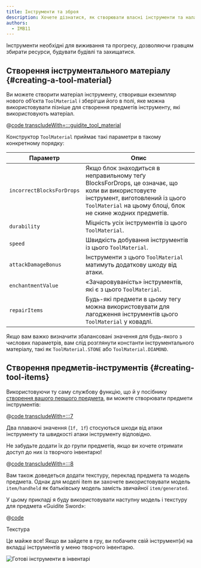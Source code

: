 ```yaml
---
title: Інструменти та зброя
description: Хочете дізнатися, як створювати власні інструменти та налаштовувати їхні властивості? Прочитайте про це тут.
authors:
  - IMB11
---
```


Інструменти необхідні для виживання та прогресу, дозволяючи гравцям збирати ресурси, будувати будівлі та захищатися.

## Створення інструментального матеріалу {#creating-a-tool-material}

Ви можете створити матеріал інструменту, створивши екземпляр нового об’єкта `ToolMaterial` і зберігши його в полі, яке можна використовувати пізніше для створення предметів інструменту, які використовують матеріал.

@[code transcludeWith=:::guidite_tool_material](@/reference/latest/src/main/java/com/example/docs/item/ModItems.java)

Конструктор `ToolMaterial` приймає такі параметри в такому конкретному порядку:

| Параметр                  | Опис                                                                                                                                                                                                              |
| ------------------------- | ----------------------------------------------------------------------------------------------------------------------------------------------------------------------------------------------------------------- |
| `incorrectBlocksForDrops` | Якщо блок знаходиться в неправильному теґу BlocksForDrops, це означає, що коли ви використовуєте інструмент, виготовлений із цього `ToolMaterial` на цьому блоці, блок не скине жодних предметів. |
| `durability`              | Міцність усіх інструментів із цього `ToolMaterial`.                                                                                                                                               |
| `speed`                   | Швидкість добування інструментів із цього `ToolMaterial`.                                                                                                                                         |
| `attackDamageBonus`       | Інструменти з цього `ToolMaterial` матимуть додаткову шкоду від атаки.                                                                                                                            |
| `enchantmentValue`        | «Зачаровуваність» інструментів, які є з цього `ToolMaterial`.                                                                                                                                     |
| `repairItems`             | Будь-які предмети в цьому тегу можна використовувати для лагодження інструментів цього `ToolMaterial` у ковадлі.                                                                                  |

Якщо вам важко визначити збалансовані значення для будь-якого з числових параметрів, вам слід розглянути константи інструментального матеріалу, такі як `ToolMaterial.STONE` або `ToolMaterial.DIAMOND`.

## Створення предметів-інструментів {#creating-tool-items}

Використовуючи ту саму службову функцію, що й у посібнику [створення вашого першого предмета](./first-item), ви можете створювати предмети інструментів:

@[code transcludeWith=:::7](@/reference/latest/src/main/java/com/example/docs/item/ModItems.java)

Два плаваючі значення (`1f, 1f`) стосуються шкоди від атаки інструменту та швидкості атаки інструменту відповідно.

Не забудьте додати їх до групи предметів, якщо ви хочете отримати доступ до них із творчого інвентарю!

@[code transcludeWith=:::8](@/reference/latest/src/main/java/com/example/docs/item/ModItems.java)

Вам також доведеться додати текстуру, переклад предмета та модель предмета. Однак для моделі item ви захочете використовувати модель `item/handheld` як батьківську модель замість звичайної `item/generated`.

У цьому прикладі я буду використовувати наступну модель і текстуру для предмета «Guidite Sword»:

@[code](@/reference/latest/src/main/generated/assets/fabric-docs-reference/models/item/guidite_sword.json)

<DownloadEntry visualURL="/assets/develop/items/tools_0.png" downloadURL="/assets/develop/items/tools_0_small.png">Текстура</DownloadEntry>

Це майже все! Якщо ви зайдете в гру, ви побачите свій інструмент(и) на вкладці інструментів у меню творчого інвентарю.

![Готові інструменти в інвентарі](/assets/develop/items/tools_1.png)
